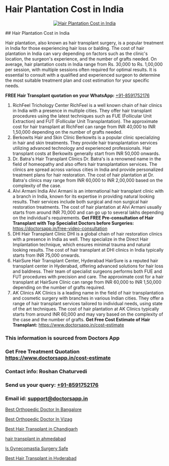 # Hair Plantation Cost in India

<p align="center">
  <a href="https://doctorsapp.co.in/treatment/hair-transplant">
    <img src="https://doctorsapp.co.in/uploads/treatment_image/transplant.jpg" alt="Hair Plantation Cost in India">
  </a>
</p>
## Hair Plantation Cost in India

Hair plantation, also known as hair transplant surgery, is a popular treatment in India for those experiencing hair loss or balding. The cost of hair plantation in India can vary depending on factors such as the clinic's location, the surgeon's experience, and the number of grafts needed. On average, hair plantation costs in India range from Rs. 30,000 to Rs. 1,00,000 per session, with multiple sessions often required for optimal results. It is essential to consult with a qualified and experienced surgeon to determine the most suitable treatment plan and cost estimation for your specific needs.

**FREE Hair Transplant quotation on your WhatsApp:**  [+91-8591752176](https://api.whatsapp.com/send?phone=8591752176)

1) RichFeel Trichology Center
RichFeel is a well known chain of hair clinics in India with a presence in multiple cities. They offer hair transplant procedures using the latest techniques such as FUE (Follicular Unit Extraction) and FUT (Follicular Unit Transplantation). The approximate cost for hair transplant at RichFeel can range from INR 40,000 to INR 1,50,000 depending on the number of grafts needed.
2) Berkowits Hair and Skin Clinic
Berkowits is a popular clinic specializing in hair and skin treatments. They provide hair transplantation services utilizing advanced technology and experienced professionals. Hair transplant costs at Berkowits generally start from INR 50,000 onwards.
3) Dr. Batra's Hair Transplant Clinics
Dr. Batra's is a renowned name in the field of homeopathy and also offers hair transplantation services. The clinics are spread across various cities in India and provide personalized treatment plans for hair restoration. The cost of hair plantation at Dr. Batra's clinics may range from INR 60,000 to INR 2,00,000 based on the complexity of the case.
4) Alvi Armani   India
Alvi Armani is an international hair transplant clinic with a branch in India, known for its expertise in providing natural looking results. Their services include both surgical and non surgical hair restoration treatments. The cost of hair plantation at Alvi Armani usually starts from around INR 70,000 and can go up to several lakhs depending on the individual's requirements.
**Get FREE Pre-consultation of Hair Transplant with Top Specialist Doctors before Surgeries:** https://doctorsapp.in/free-video-consultation
5) DHI Hair Transplant Clinic
DHI is a global chain of hair restoration clinics with a presence in India as well. They specialize in the Direct Hair Implantation technique, which ensures minimal trauma and natural looking results. The cost of hair transplant at DHI clinics in India typically starts from INR 75,000 onwards.
6) HairSure Hair Transplant Center, Hyderabad
HairSure is a reputed hair transplant center in Hyderabad, offering advanced solutions for hair loss and baldness. Their team of specialist surgeons performs both FUE and FUT procedures with precision and care. The approximate cost for a hair transplant at HairSure Clinic can range from INR 60,000 to INR 1,50,000 depending on the number of grafts required.
7) AK Clinics
AK Clinics is a leading name in the field of hair transplantation and cosmetic surgery with branches in various Indian cities. They offer a range of hair transplant services tailored to individual needs, using state of the art techniques. The cost of hair plantation at AK Clinics typically starts from around INR 60,000 and may vary based on the complexity of the case and the number of grafts.
**Get Free Cost Estimate of Hair Transplant:** https://www.doctorsapp.in/cost-estimate

### This information is sourced from Doctors App 
### Get Free Treatment Quotation https://www.doctorsapp.in/cost-estimate
### Contact info: Roshan Chaturvedi 
### Send us your query: [+91-8591752176](https://api.whatsapp.com/send?phone=8591752176) 
### Email id: support@doctorsapp.in

[Best Orthopedic Doctor In Bangalore](https://www.linkedin.com/pulse/best-orthopedic-doctor-bangalore-doctorsapp-united-arab-emirates-dn6ke?trackingId=lzz3wq6eLeDZAKWpJ7keQg%3D%3D&lipi=urn%3Ali%3Apage%3Ad_flagship3_company_admin%3Bc8cvKR%2BzQDObJJNC2LloLw%3D%3D)

[Best Orthopedic Doctor In Vizag](https://www.linkedin.com/pulse/best-orthopedic-doctor-vizag-acl-tear-treatment-7smie?trackingId=Yot0T6J1MxpxYId6NOT8aA%3D%3D&lipi=urn%3Ali%3Apage%3Ad_flagship3_company_admin%3BxUBWLKzDRA2fVBqJ%2Fp%2FTnw%3D%3D)

[Best Hair Transplant in Chandigarh](https://medium.com/@vanshmehar12/best-hair-transplant-in-chandigarh-8deeb712bc3a)

[hair transplant in ahmedabad](https://medium.com/@vimalrana22/hair-transplant-in-ahmedabad-1bfe712334ff)

[Is Gynecomastia Surgery Safe](https://doctors-apps.github.io/doctorsapp/is-gynecomastia-surgery-safe)

[Best Hair Transplant in Hyderabad](https://doctors-apps.github.io/doctorsapp/best-hair-transplant-in-hyderabad)

